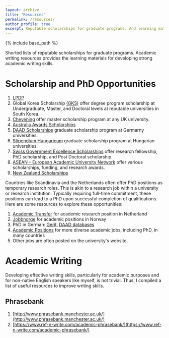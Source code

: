 ```yaml
---
layout: archive
title: "Resources"
permalink: /resources/
author_profile: true
excerpt: Reputable scholarships for graduate programs. And learning materials for academic writing development
---
```


{% include base_path %}

Shorted lists of reputable scholarships for graduate programs. Academic writing resources provides the learning materials for developing strong academic writing skills.

Scholarship and PhD Opportunities
======
1. [LPDP](https://lpdp.kemenkeu.go.id/)
2. Global Korea Scholarship [(GKS)](http://www.niied.go.kr/user/nd35203.do) offer degree program scholarship at Undergraduate, Master, and Doctoral levels at reputable universities in South Korea. 
3. [Chevening](https://www.chevening.org/scholarships/) offer master scholarship program at any UK university.
4. [Australia Awards Scholarships](https://www.dfat.gov.au/people-to-people/australia-awards/australia-awards-scholarships)
5. [DAAD Scholarships](https://www2.daad.de/deutschland/stipendium/datenbank/en/21148-scholarship-database/) graduate scholarship program at Germarny universities.
6. [Stipendium Hungaricum](https://stipendiumhungaricum.hu) graduate scholarship program at Hungarian universities.
7. [Swiss Government Excellence Scholarships](https://www.sbfi.admin.ch/sbfi/en/home/education/scholarships-and-grants/swiss-government-excellence-scholarships.html#632937668) offer research fellowship, PhD scholarship, and Post Doctoral scholarship.
8. [ASEAN – European Academic University Network](https://asea-uninet.org/) offer various scholarships, funding, and research awards.
9. [New Zealand Scholarships](https://www.nzscholarships.govt.nz/)

Countries like Scandinavia and the Netherlands often offer PhD positions as temporary research roles. This is akin to a research job within a university or research institution. Typically requiring full-time commitment, these positions can lead to a PhD upon successful completion of qualifications. Here are some resources to explore these opportunities: 

1. [Academic Transfer](https://www.academictransfer.com/en/) for academic research position in Netherland
2. [Jobbnorge](https://www.jobbnorge.no/search/en) for academic positions in Norway
3. PhD in German: [Gerit](https://gerit.org/en), [DAAD databases](https://www.daad.de/en/studying-in-germany/phd-studies-research/phd-germany/)
4. [Academic Positions](https://academicpositions.com/) for more diverse academic jobs, including PhD, in many countries
5. Other jobs are often posted on the university's website.


Academic Writing
======
Developing effective writing skills, particularly for academic purposes and for non-native English speakers like myself, is not trivial. Thus, I compiled a list of useful resources to improve writing skills.

Phrasebank
-----
1. [http://www.phrasebank.manchester.ac.uk/](http://www.phrasebank.manchester.ac.uk/)
2. [https://www.ref-n-write.com/academic-phrasebank/](https://www.ref-n-write.com/academic-phrasebank/)
